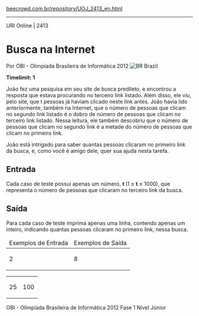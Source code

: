 <p><a href="https://www.beecrowd.com.br/repository/UOJ_2413_en.html">beecrowd.com.br/repository/UOJ_2413_en.html</a></p><hr>
<div>
  <span>URI Online | 2413</span>
  <h1>Busca na Internet</h1>
  <div>
    <p>Por OBI - Olimpíada Brasileira de Informática 2012 <img src="https://resources.beecrowd.com.br/gallery/images/flags/br.gif" alt="BR"> Brazil</p>
  </div>
  <strong>Timelimit: 1</strong>
</div>
<div>
<div>
  <p>João fez uma pesquisa em seu site de busca predileto, e encontrou a resposta que estava procurando no terceiro link listado. Além disso, ele viu, pelo site, que t pessoas já haviam clicado neste link antes. João havia lido anteriormente, também na Internet, que o número de pessoas que clicam no segundo link listado é o dobro de número de pessoas que clicam no terceiro link listado. Nessa leitura, ele também descobriu que o número de pessoas que clicam no segundo link é a metade do número de pessoas que clicam no primeiro link.</p>
  <p>João está intrigado para saber quantas pessoas clicaram no primeiro link da busca, e, como você é amigo dele, quer sua ajuda nesta tarefa.</p>
</div>
<h2>Entrada</h2>
<div>
  <p>Cada caso de teste possui apenas um número, <strong>t</strong><strong> </strong>(1 ≤ <strong>t</strong> ≤ 1000), que representa o número de pessoas que clicaram no terceiro link da busca.</p>
</div>
<h2>Saída</h2>
<div>
  <p>Para cada caso de teste imprima apenas uma linha, contendo apenas um inteiro, indicando quantas pessoas clicaram no primeiro link, nessa busca.</p>
</div>
<div></div>
<table>
  <thead>
    <tr>
      <td>Exemplos de Entrada</td>
      <td>Exemplos de Saída</td>
    </tr>
  </thead>
  <tbody>
    <tr>
      <td>
        <p>2</p>
      </td>
      <td>
        <p>8</p>
      </td>
    </tr>
  </tbody>
</table>
<div></div>
  <table>
    <thead>
    </thead>
    <tbody>
      <tr>
        <td>
          <p>25</p>
        </td>
        <td>
          <p>100</p>
        </td>
      </tr>
    </tbody>
  </table>
  <p>
  OBI - Olimpíada Brasileira de Informática 2012 Fase 1 Nível Júnior</p>
</div>